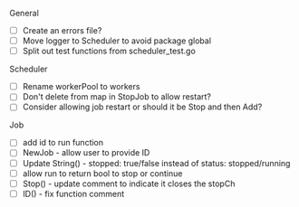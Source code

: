 General
- [ ] Create an errors file?
- [ ] Move logger to Scheduler to avoid package global
- [ ] Split out test functions from scheduler_test.go

Scheduler
- [ ] Rename workerPool to workers
- [ ] Don't delete from map in StopJob to allow restart?
- [ ] Consider allowing job restart or should it be Stop and then Add?

Job
- [ ] add id to run function
- [ ] NewJob - allow user to provide ID
- [ ] Update String() - stopped: true/false instead of status: stopped/running
- [ ] allow run to return bool to stop or continue
- [ ] Stop() - update comment to indicate it closes the stopCh
- [ ] ID() - fix function comment
